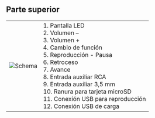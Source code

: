 ## Parte superior
| | |
|:-------|:-------|
|![Schema](http://static.energysistem.com/images/manuals/42260/58a42ff9cf690.jpg)| 1. Pantalla LED <br> 2. Volumen – <br>3. Volumen + <br>4. Cambio de función <br>5. Reproducción - Pausa <br>6. Retroceso <br>7. Avance <br>8. Entrada auxiliar RCA <br>9. Entrada auxiliar 3,5 mm <br>10. Ranura para tarjeta microSD <br>11. Conexión USB para reproducción <br> 12. Conexión USB de carga <br> |


